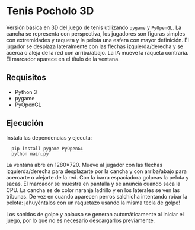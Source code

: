 # Tenis Pocholo 3D

Versión básica en 3D del juego de tenis utilizando `pygame` y `PyOpenGL`. La
cancha se representa con perspectiva, los jugadores son figuras simples con
extremidades y raqueta y la pelota una esfera con mayor definición. El jugador
se desplaza lateralmente con las flechas izquierda/derecha y se acerca o aleja
de la red con arriba/abajo. La IA mueve la raqueta contraria. El marcador
aparece en el título de la ventana.

## Requisitos
- Python 3
- pygame
- PyOpenGL

## Ejecución
Instala las dependencias y ejecuta:


```
  pip install pygame PyOpenGL
  python main.py
```

La ventana abre en 1280×720. Mueve al jugador con las flechas izquierda/derecha
para desplazarte por la cancha y con arriba/abajo para acercarte o alejarte de
la red. Con la barra espaciadora golpeas la pelota y sacas. El marcador se
muestra en pantalla y se anuncia cuando saca la CPU. La cancha es de color
naranja ladrillo y en los laterales se ven las tribunas. De vez en cuando
aparecen perros salchicha intentando robar la pelota: ¡ahuyéntalos con un
raquetazo usando la misma tecla de golpe!

Los sonidos de golpe y aplauso se generan automáticamente al iniciar el juego,
por lo que no es necesario descargarlos previamente.
